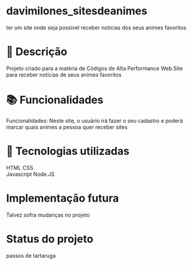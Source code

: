 # davimilones_sitesdeanimes
ter um site onde seja possivel receber noticias dos seus animes favoritos 
#  📝 Descrição
Projeto criado para a matéria de Códigos de Alta Performance Web.Site para receber notícias de seus animes favoritos
#  📚 Funcionalidades
Funcionalidades: Neste site, o usuário irá fazer o seu cadastro e poderá marcar quais animes a pessoa quer receber sites
#   🔧 Tecnologias utilizadas
HTML
CSS  
Javascript 
Node.JS 
#  Implementação futura
Talvez sofra mudanças no projeto
# Status do projeto
passos de tartaruga
